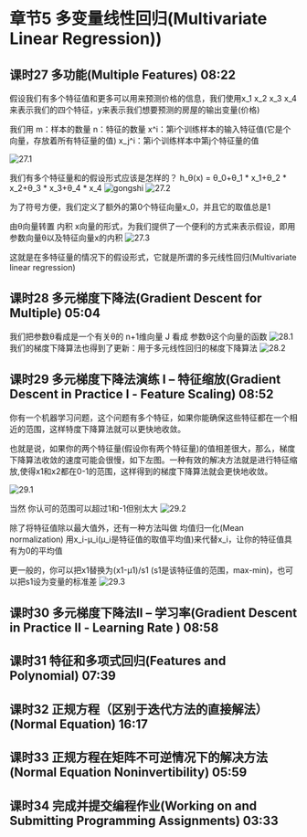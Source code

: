 章节5 多变量线性回归(Multivariate Linear Regression))
===

## 课时27  多功能(Multiple Features)    08:22

假设我们有多个特征值和更多可以用来预测价格的信息，我们使用x_1 x_2 x_3 x_4来表示我们的四个特征，y来表示我们想要预测的房屋的输出变量(价格)

我们用
m：样本的数量
n：特征的数量
x^i：第i个训练样本的输入特征值(它是个向量，存放着所有特征量的值)
x_j^i：第i个训练样本中第j个特征量的值

![27.1](http://m.qpic.cn/psb?/V12umJF70r2BEK/ISAgi8az8axPHsP7Gi0PsScijNmY00nPWmL7xe4AFZ4!/b/dN0AAAAAAAAA&bo=LQRcAgAAAAARF1c!&rf=viewer_4)

我们有多个特征量和的假设形式应该是怎样的？
h_θ(x) = θ_0+θ_1 * x_1+θ_2 * x_2+θ_3 * x_3+θ_4 * x_4
![gongshi](http://m.qpic.cn/psb?/V12umJF70r2BEK/iH2O7kxks5kCD9jYHIecdvPDzoHALTQUiuAjPbyyy2Y!/b/dAsBAAAAAAAA&bo=yAJDAAAAAAARF6k!&rf=viewer_4)
![27.2](http://m.qpic.cn/psb?/V12umJF70r2BEK/U8.r9PTZg8ajelATxg5Tc6qpITOevWet*pCUcs.40Ww!/b/dN4AAAAAAAAA&bo=KQQ*AgAAAAARFzA!&rf=viewer_4)

为了符号方便，我们定义了额外的第0个特征向量x_0，并且它的取值总是1

由θ向量转置 内积 x向量的形式，为我们提供了一个便利的方式来表示假设，即用参数向量θ以及特征向量x的内积
![27.3](http://m.qpic.cn/psb?/V12umJF70r2BEK/osbaO999aOOp61Ju5GW*6B.K4Eb1LAx5l2lVwSj48XM!/b/dPQAAAAAAAAA&bo=SARAAgAAAAARBz4!&rf=viewer_4)

这就是在多特征量的情况下的假设形式，它就是所谓的多元线性回归(Multivariate linear regression)


## 课时28  多元梯度下降法(Gradient Descent for Multiple)    05:04


我们把参数θ看成是一个有关θ的 n+1维向量
J 看成 参数θ这个向量的函数
![28.1](http://m.qpic.cn/psb?/V12umJF70r2BEK/QW*fG3zKgqiQ7N.0rQ3pTfGZ1BGY4f.xf8OdptGQi94!/b/dN8AAAAAAAAA&bo=NQRwAgAAAAARB3M!&rf=viewer_4)
我们的梯度下降算法也得到了更新：用于多元线性回归的梯度下降算法
![28.2](http://m.qpic.cn/psb?/V12umJF70r2BEK/QW*fG3zKgqiQ7N.0rQ3pTfGZ1BGY4f.xf8OdptGQi94!/b/dN8AAAAAAAAA&bo=NQRwAgAAAAARF2M!&rf=viewer_4)

## 课时29  多元梯度下降法演练 I – 特征缩放(Gradient Descent in Practice Ⅰ - Feature Scaling)   08:52

你有一个机器学习问题，这个问题有多个特征，如果你能确保这些特征都在一个相近的范围，这样特度下降算法就可以更快地收敛。

也就是说，如果你的两个特征量(假设你有两个特征量)的值相差很大，那么，梯度下降算法收敛的速度可能会很慢，如下左图。一种有效的解决方法就是进行特征缩放,使得x1和x2都在0-1的范围，这样得到的梯度下降算法就会更快地收敛。

![29.1](http://m.qpic.cn/psb?/V12umJF70r2BEK/bBcOqAQC8Jm.cPIRwNTU4k*7Oh7ZI*hDFNJawS2B9c8!/b/dIIBAAAAAAAA&bo=jwUZAwAAAAARF7A!&rf=viewer_4)

当然 你认可的范围可以超过1和-1但别太大
![29.2](http://m.qpic.cn/psb?/V12umJF70r2BEK/fr5bUmTa4C5RgOJc0YxrJ0quzExKRi0X0fswlLwFU38!/b/dN4AAAAAAAAA&bo=eQUDAwAAAAARF1w!&rf=viewer_4)

除了将特征值除以最大值外，还有一种方法叫做 均值归一化(Mean normalization)
用x_i-μ_i(μ_i是特征值的取值平均值)来代替x_i，让你的特征值具有为0的平均值

更一般的，你可以把x1替换为(x1-μ1)/s1  (s1是该特征值的范围，max-min)，也可以把s1设为变量的标准差
![29.3](http://m.qpic.cn/psb?/V12umJF70r2BEK/YoxI7GVMauHBc4Q1j1Jr2j8Jt*R1qy98V4w.HH0D1Gk!/b/dN4AAAAAAAAA&bo=aQUdAwAAAAARB0I!&rf=viewer_4)

## 课时30  多元梯度下降法II – 学习率(Gradient Descent in Practice Ⅱ - Learning Rate ) 08:58



## 课时31  特征和多项式回归(Features and Polynomial)  07:39


## 课时32  正规方程（区别于迭代方法的直接解法）(Normal Equation)  16:17


## 课时33  正规方程在矩阵不可逆情况下的解决方法(Normal Equation Noninvertibility)  05:59


## 课时34  完成并提交编程作业(Working on and Submitting Programming Assignments)    03:33


